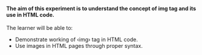 #### The aim of this experiment is to understand the concept of img tag and its use in HTML code.

The learner will be able to:

- Demonstrate working of ‹img› tag in HTML code.
- Use images in HTML pages through proper syntax.
